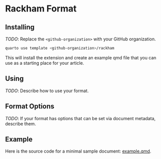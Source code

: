 # Rackham Format

## Installing

*TODO*: Replace the `<github-organization>` with your GitHub organization.

```bash
quarto use template <github-organization>/rackham
```

This will install the extension and create an example qmd file that you can use as a starting place for your article.

## Using

*TODO*: Describe how to use your format.

## Format Options

*TODO*: If your format has options that can be set via document metadata, describe them.

## Example

Here is the source code for a minimal sample document: [example.qmd](example.qmd).

